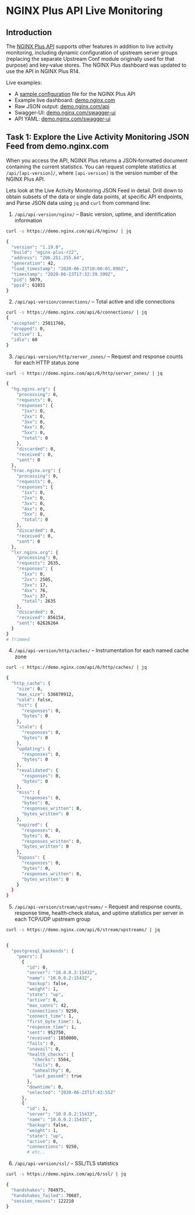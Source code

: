 # NGINX Plus API Live Monitoring

## Introduction

The [NGINX Plus API](https://www.nginx.com/products/nginx/live-activity-monitoring/) supports other features in addition to live activity monitoring, including dynamic configuration of upstream server groups (replacing the separate Upstream Conf module originally used for that purpose) and key‑value stores. The NGINX Plus dashboard was updated to use the API in NGINX Plus R14.

Live examples:​
 * A [sample configuration](https://gist.github.com/nginx-gists/a51341a11ff1cf4e94ac359b67f1c4ae) file for the NGINX Plus API
 * Example live dashboard: [demo.nginx.com](https://demo.nginx.com)
 * Raw JSON output: [demo.nginx.com/api​](https://demo.nginx.com/api)
 * Swagger-UI: [demo.nginx.com/swagger-ui](https://demo.nginx.com/swagger-ui/)
 * API YAML: [demo.nginx.com/swagger-ui](https://demo.nginx.com/swagger-ui/nginx_api.yaml)

## Task 1: Explore the Live Activity Monitoring JSON Feed​ from demo.nginx.com

When you access the API, NGINX Plus returns a JSON‑formatted document containing the current statistics. You can request complete statistics at `/api/[api-version]/`, where `[api-version]` is the version number of the NGINX Plus API. 

Lets look at the Live Activity Monitoring JSON Feed​ in detail. Drill down to obtain subsets of the data or single data points, at specific API endpoints, and Parse JSON data using `jq` and `curl` from command line:

1. `/api/api-version/nginx/` – Basic version, uptime, and identification information​

```bash
curl -s https://demo.nginx.com/api/6/nginx/ | jq 

{
  "version": "1.19.0",
  "build": "nginx-plus-r22",
  "address": "206.251.255.64",
  "generation": 42,
  "load_timestamp": "2020-06-23T10:00:01.090Z",
  "timestamp": "2020-06-23T17:32:39.399Z",
  "pid": 5079,
  "ppid": 61031
}
```

2. `/api/api-version/connections/` – Total active and idle connections​

```bash
curl -s https://demo.nginx.com/api/6/connections/ | jq 
{
  "accepted": 25011760,
  "dropped": 0,
  "active": 1,
  "idle": 60
}
```

3. `/api/api-version/http/server_zones/` – Request and response counts for each HTTP status zone​

```bash
curl -s https://demo.nginx.com/api/6/http/server_zones/ | jq

{
  "hg.nginx.org": {
    "processing": 0,
    "requests": 0,
    "responses": {
      "1xx": 0,
      "2xx": 0,
      "3xx": 0,
      "4xx": 0,
      "5xx": 0,
      "total": 0
    },
    "discarded": 0,
    "received": 0,
    "sent": 0
  },
  "trac.nginx.org": {
    "processing": 0,
    "requests": 0,
    "responses": {
      "1xx": 0,
      "2xx": 0,
      "3xx": 0,
      "4xx": 0,
      "5xx": 0,
      "total": 0
    },
    "discarded": 0,
    "received": 0,
    "sent": 0
  },
  "lxr.nginx.org": {
    "processing": 0,
    "requests": 2635,
    "responses": {
      "1xx": 0,
      "2xx": 2505,
      "3xx": 17,
      "4xx": 76,
      "5xx": 37,
      "total": 2635
    },
    "discarded": 0,
    "received": 856154,
    "sent": 62626264
  }
}
# Trimmed
```

4. `/api/api-version/http/caches/` – Instrumentation for each named cache zone

```bash
curl -s https://demo.nginx.com/api/6/http/caches/ | jq

{
  "http_cache": {
    "size": 0,
    "max_size": 536870912,
    "cold": false,
    "hit": {
      "responses": 0,
      "bytes": 0
    },
    "stale": {
      "responses": 0,
      "bytes": 0
    },
    "updating": {
      "responses": 0,
      "bytes": 0
    },
    "revalidated": {
      "responses": 0,
      "bytes": 0
    },
    "miss": {
      "responses": 0,
      "bytes": 0,
      "responses_written": 0,
      "bytes_written": 0
    },
    "expired": {
      "responses": 0,
      "bytes": 0,
      "responses_written": 0,
      "bytes_written": 0
    },
    "bypass": {
      "responses": 0,
      "bytes": 0,
      "responses_written": 0,
      "bytes_written": 0
    }
  }
}
```

5. `/api/api-version/stream/upstreams/` – Request and response counts, response time, health‑check status, and uptime statistics per server in each TCP/UDP upstream group

```bash
curl -s https://demo.nginx.com/api/6/stream/upstreams/ | jq


{                                                                                                                                                           
  "postgresql_backends": {                                                                                                                                  
    "peers": [                                                                                                                                              
      {                                                                                                                                                     
        "id": 0,                                                                                                                                            
        "server": "10.0.0.2:15432",                                                                                                                         
        "name": "10.0.0.2:15432",                                                                                                                           
        "backup": false,                                                                                                                                    
        "weight": 1,                                                                                                                                        
        "state": "up",                                                                                                                                      
        "active": 0,                                                                                                                                        
        "max_conns": 42,                                                                                                                                    
        "connections": 9250,                                                                                                                                
        "connect_time": 1,                                                                                                                                  
        "first_byte_time": 1,                                                                                                                               
        "response_time": 1,                                                                                                                                 
        "sent": 952750,                                                                                                                                     
        "received": 1850000,                                                                                                                                
        "fails": 0,                                                                                                                                         
        "unavail": 0,                                                                                                                                       
        "health_checks": {                                                                                                                                  
          "checks": 5564,                                                                                                                                   
          "fails": 0,                                                                                                                                       
          "unhealthy": 0,                                                                                                                                   
          "last_passed": true                                                                                                                               
        },                                                                                                                                                  
        "downtime": 0,                                                                                                                                      
        "selected": "2020-06-23T17:43:55Z"                                                                                                                  
      },                                                                                                                                                    
      {                                                                                                                                                     
        "id": 1,                                                                                                                                            
        "server": "10.0.0.2:15433",                                                                                                                         
        "name": "10.0.0.2:15433",                                                                                                                           
        "backup": false,                                                                                                                                    
        "weight": 1,                                                                                                                                        
        "state": "up",                                                                                                                                      
        "active": 0,                                                                                                                                        
        "connections": 9250,       
        # etc..

```

6. `/api/api-version/ssl/` – SSL/TLS statistics

```bash
curl -s https://demo.nginx.com/api/6/ssl/ | jq

{
  "handshakes": 784975,
  "handshakes_failed": 70687,
  "session_reuses": 122210
}

```